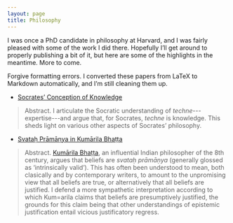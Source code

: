 ```yaml
---
layout: page
title: Philosophy
---
```


I was once a PhD candidate in philosophy at Harvard, and I was fairly pleased with some of the work I did there. Hopefully I’ll get around to properly publishing a bit of it, but here are some of the highlights in the meantime. More to come.

Forgive formatting errors. I converted these papers from LaTeX to Markdown automatically, and I’m still cleaning them up.

- [Socrates’ Conception of Knowledge](/2014/11/15/socrates-conception-of-knowledge/)

> <span class="abstract-label">Abstract</span>. I articulate the Socratic understanding of *techne*---expertise---and argue that, for Socrates, *techne* is knowledge. This sheds light on various other aspects of Socrates’ philosophy.

- [Svataḥ Prāmāṇya in Kumārila Bhaṭṭa](/2014/11/19/svatah-pramanya-in-kumarila-bhatta/)

> <span class="abstract-label">Abstract</span>. [Kumārila Bhaṭṭa](http://plato.stanford.edu/entries/kumaarila/), an influential Indian philosopher of the 8th century, argues that beliefs are *svataḥ prāmāṇya* (generally glossed as &lsquo;intrinsically valid’). This has often been understood to mean, both clasically and by contemporary writers, to amount to the unpromising view that all beliefs are true, or alternatively that all beliefs are justified. I defend a more sympathetic interpretation according to which Kum\=arila claims that beliefs are presumptively justified, the grounds for this claim being that other understandings of epistemic justification entail vicious justificatory regress.